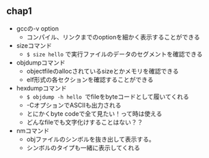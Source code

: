 ## chap1

* gccの-v option
  * コンパイル、リンクまでのoptionを細かく表示することができる
* sizeコマンド
  * `$ size hello` で実行ファイルのデータのセグメントを確認できる
* objdumpコマンド
  * objectfileのallocされているsizeとかメモリを確認できる
  * elf形式の各セクションを確認することができる
* hexdumpコマンド
  * `$ objdump -h hello `でfileをbyteコードとして履いてくれる
  * -CオプションでASCIIも出力される
  * とにかくbyte codeで全て見たい！って時は使える
  * どんなfileでも文字化けすることはない？？
* nmコマンド
  * objファイルのシンボルを抜き出して表示する。
  * シンボルのタイプも一緒に表示してくれる